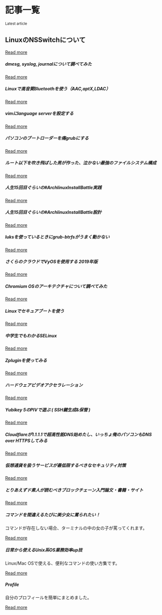 # 記事一覧

<script>console.log("https://api.github.com/repos/onokatio-blog/blog/git/trees/master")</script>

<div class="jumbotron">
  <small class="text-muted">Latest article</small>
  <h2>LinuxのNSSwitchについて</h2>
  <a class="card-link" href="/page/nsswitch">Read more</a>
</div>


<div class="d-flex flex-wrap">

<div class="card">
  <div class="card-body">
    <h5 class="card-title">dmesg, syslog, journalについて調べてみた</h5>
    <a class="card-link" href="/page/linux-dmesg">Read more</a>
  </div>
</div>

<div class="card">
  <div class="card-body">
    <h5 class="card-title">Linuxで高音質Bluetoothを使う（AAC,aptX,LDAC）</h5>
    <a class="card-link" href="/page/linux-bluetooth">Read more</a>
  </div>
</div>

<div class="card">
  <div class="card-body">
    <h5 class="card-title">vimにlanguage serverを設定する</h5>
    <a class="card-link" href="#/page/vim-coc">Read more</a>
  </div>
</div>

<div class="card">
  <div class="card-body">
    <h5 class="card-title">パソコンのブートローダーを痛grubにする</h5>
    <a class="card-link" href="#/page/moe-grub">Read more</a>
  </div>
</div>

<div class="card">
  <div class="card-body">
    <h5 class="card-title">ルート以下を吹き飛ばした男が作った、泣かない最強のファイルシステム構成</h5>
    <a class="card-link" href="#/page/strong-filesystem">Read more</a>
  </div>
</div>

<div class="card">
  <div class="card-body">
    <h5 class="card-title">人生15回目ぐらいの#ArchlinuxInstallBattle実践</h5>
    <a class="card-link" href="#/page/archlinuxinstall-log">Read more</a>
  </div>
</div>

<div class="card">
  <div class="card-body">
    <h5 class="card-title">人生15回目ぐらいの#ArchlinuxInstallBattle設計</h5>
    <a class="card-link" href="#/page/archlinuxinstall">Read more</a>
  </div>
</div>


<div class="card">
  <div class="card-body">
    <h5 class="card-title">luksを使っているときにgrub-btrfsがうまく動かない</h5>
    <a class="card-link" href="#/page/luks-btrfs">Read more</a>
  </div>
</div>

<div class="card">
  <div class="card-body">
    <h5 class="card-title">さくらのクラウドでVyOSを使用する 2019年版</h5>
    <a class="card-link" href="#/page/vyos">Read more</a>
  </div>
</div>

<div class="card">
  <div class="card-body">
    <h5 class="card-title">Chromium OSのアーキテクチャについて調べてみた</h5>
    <a class="card-link" href="#/page/chrome-os">Read more</a>
  </div>
</div>

<div class="card">
  <div class="card-body">
    <h5 class="card-title">Linuxでセキュアブートを使う</h5>
    <a class="card-link" href="#/page/secureboot">Read more</a>
  </div>
</div>

<div class="card">
  <div class="card-body">
    <h5 class="card-title">中学生でもわかるSELinux</h5>
    <a class="card-link" href="#/page/selinux">Read more</a>
  </div>
</div>
  
<div class="card">
  <div class="card-body">
    <h5 class="card-title">Zpluginを使ってみる</h5>
    <a class="card-link" href="#/page/zplugin">Read more</a>
  </div>
</div>

<div class="card">
  <div class="card-body">
    <h5 class="card-title">ハードウェアビデオアクセラレーション</h5>
    <a class="card-link" href="#/page/archlinux-video-acceleration">Read more</a>
  </div>
</div>

<div class="card">
  <div class="card-body">
    <h5 class="card-title">Yubikey 5のPIVで遊ぶ ( SSH鍵生成&保管 )</h5>
    <a class="card-link" href="#/page/Yubikey">Read more</a>
  </div>
</div>

<div class="card">
  <div class="card-body">
    <h5 class="card-title">Cloudflareが1.1.1.1で超高性能DNS始めたし、いっちょ俺のパソコンもDNS over HTTPSしてみる</h1>
    <a class="card-link" href="#/page/dns-over-https">Read more</a>
  </div>
</div>

<div class="card">
  <div class="card-body">
    <h5 class="card-title">仮想通貨を扱うサービスが最低限するべきなセキュリティ対策</h1>
    <a class="card-link" href="#/page/blockchain-service">Read more</a>
  </div>
</div>

<div class="card">
  <div class="card-body">
    <h5 class="card-title">とりあえずド素人が読むべきブロックチェーン入門論文・書籍・サイト</h1>
    <a class="card-link" href="#/page/learn-blockchain">Read more</a>
  </div>
</div>

<div class="card">
  <div class="card-body">
    <h5 class="card-title">コマンドを間違えるたびに美少女に罵られたい！</h1>
    <p class="card-text">コマンドが存在しない場合、ターミナルの中の女の子が罵ってくれます。</p>
    <a class="card-link" href="#/page/when-command-fail">Read more</a>
  </div>
</div>

<div class="card">
  <div class="card-body">
    <h5 class="card-title">日常から使えるUnix系OS業務効率up技</h1>
    <p class="card-text">Linux/Mac OSで使える、便利なコマンドの使い方集です。</p>
    <a class="card-link" href="#/page/unix-tools">Read more</a>
  </div>
</div>


<div class="card">
  <div class="card-body">
    <h5 class="card-title">Profile</h1>
    <p class="card-text">自分のプロフィールを簡単にまとめました。</p>
    <a class="card-link" href="#/page/profile">Read more</a>
  </div>
</div>

</div>
